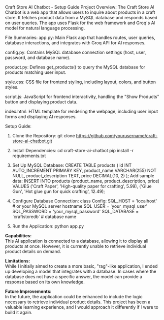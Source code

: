 Craft Store AI Chatbot - Setup Guide
Project Overview:
The Craft Store AI Chatbot is a web app that allows users to inquire about products in a craft store. It fetches product data from a MySQL database and responds based on user queries. The app uses Flask for the web framework and Groq's AI model for natural language processing.


File Summaries:
app.py:
    Main Flask app that handles routes, user queries, database interactions, and integrates with Groq API for AI responses.

config.py:
    Contains MySQL database connection settings (host, user, password, and database name).

product.py:
    Defines get_products() to query the MySQL database for products matching user input.

style.css:
    CSS file for frontend styling, including layout, colors, and button styles.

script.js:
    JavaScript for frontend interactivity, handling the "Show Products" button and displaying product data.

index.html:
    HTML template for rendering the webpage, including user input forms and displaying AI responses.

Setup Guide:
1. Clone the Repository:
    git clone https://github.com/yourusername/craft-store-ai-chatbot.git

2. Install Dependencies:
    cd craft-store-ai-chatbot
    pip install -r requirements.txt

3. Set Up MySQL Database:
    CREATE TABLE products (
        id INT AUTO_INCREMENT PRIMARY KEY,
        product_name VARCHAR(255) NOT NULL,
        product_description TEXT,
        price DECIMAL(10, 2)
    );
    Add sample data:
    INSERT INTO products (product_name, product_description, price) 
    VALUES ('Craft Paper', 'High-quality paper for crafting', 5.99),
        ('Glue Gun', 'Hot glue gun for quick crafting', 12.49);
        
4. Configure Database Connection:
class Config:
    SQL_HOST = 'localhost'  # or your MySQL server hostname
    SQL_USER = 'your_mysql_user'
    SQL_PASSWORD = 'your_mysql_password'
    SQL_DATABASE = 'craftstoredb'  # database name

5. Run the Application:
    python app.py


**Capabilities:**  
This AI application is connected to a database, allowing it to display all products at once. However, it is currently unable to retrieve individual product details on demand.

**Limitations:**  
While I initially aimed to create a more basic, "rag"-like application, I ended up developing a model that integrates with a database. In cases where the database does not have a specific answer, the model can provide a response based on its own knowledge.

**Future Improvements:**  
In the future, the application could be enhanced to include the logic necessary to retrieve individual product details. This project has been a valuable learning experience, and I would approach it differently if I were to build it again.